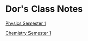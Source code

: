 # Dor's Class Notes 





[Physics Semester 1](https://doreenram.github.io/physics3notes/physics3notes.html)

[Chemistry Semester 1](https://doreenram.github.io/chem3notes/chem3notes.html)